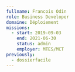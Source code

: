 ```yaml
---
fullname: Francois Odin
role: Business Developer
domaine: Déploiement
missions:
  - start: 2019-09-03
    end: 2021-06-30
    status: admin
    employer: MTES/MCT
previously:
  - dossierfacile
---
```

